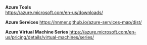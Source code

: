 **Azure Tools**\
https://azure.microsoft.com/en-us/downloads/

**Azure Services**
https://nnmer.github.io/azure-services-map/dist/

**Azure Virtual Machine Series**
https://azure.microsoft.com/en-us/pricing/details/virtual-machines/series/
